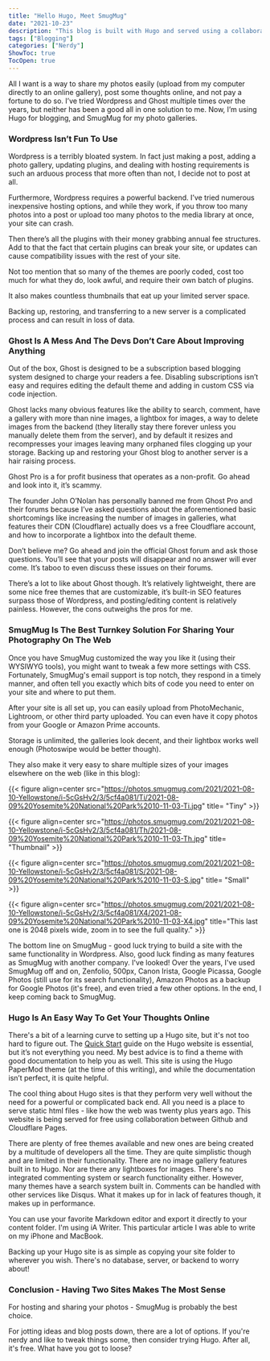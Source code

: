 ```yaml
---
title: "Hello Hugo, Meet SmugMug"
date: "2021-10-23"
description: "This blog is built with Hugo and served using a collaboration between Github and Cloudflare Pages."
tags: ["Blogging"]
categories: ["Nerdy"]
ShowToc: true
TocOpen: true
---
```


All I want is a way to share my photos easily (upload from my computer directly to an online gallery), post some thoughts online, and not pay a fortune to do so. I’ve tried Wordpress and Ghost multiple times over the years, but neither has been a good all in one solution to me.  Now, I’m using Hugo for blogging,  and SmugMug for my photo galleries.
<!--more-->

### Wordpress Isn’t Fun To Use

Wordpress is a terribly bloated system. In fact just making a post, adding a photo gallery, updating plugins, and dealing with hosting requirements is such an arduous process that more often than not, I decide not to post at all. 

Furthermore, Wordpress requires a powerful backend. I’ve tried numerous inexpensive hosting options, and while they work, if you throw too many photos into a post or upload too many photos to the media library at once, your site can crash.

Then there’s all the plugins with their money grabbing annual fee structures. Add to that the fact that certain plugins can break your site, or updates can cause compatibility issues with the rest of your site.

Not too mention that so many of the themes are poorly coded, cost too much for what they do, look awful, and  require their own batch of plugins.

It also makes countless thumbnails that eat up your limited server space. 

Backing up, restoring, and transferring to a new server is a complicated process and can result in loss of data.

### Ghost Is A Mess And The Devs Don’t Care About Improving Anything

Out of the box, Ghost is designed to be a subscription based blogging system designed to charge your readers a fee. Disabling subscriptions isn’t easy and requires editing the default theme and adding in custom CSS via code injection.

Ghost lacks many obvious features like the ability to search, comment, have a gallery with more than nine images, a lightbox for images, a way to delete images from the backend (they literally stay there forever unless you manually delete them from the server), and by default it resizes and recompresses your images leaving many orphaned files clogging up your storage. Backing up and restoring your Ghost blog to another server is a hair raising process.

Ghost Pro is a for profit business that operates as a non-profit. Go ahead and look into it, it’s scammy.

The founder John O’Nolan has personally banned me from Ghost Pro and their forums because I’ve asked questions about the aforementioned basic shortcomings like increasing the number of images in galleries, what features their CDN (Cloudflare) actually does vs a free Cloudflare account, and how to incorporate a lightbox into the default theme.

Don’t believe me? Go ahead and join the official Ghost forum and ask those questions. You’ll see that your posts will disappear and no answer will ever come. It’s taboo to even discuss these issues on their forums.

There’s a lot to like about Ghost though. It’s relatively lightweight, there are some nice free themes that are customizable, it’s built-in SEO  features surpass those of Wordpress, and posting/editing content is relatively painless. However, the cons outweighs the pros for me.

### SmugMug Is The Best Turnkey Solution For Sharing Your Photography On The Web

Once you have SmugMug customized the way you like it (using their WYSIWYG tools), you might want to tweak a few more settings with CSS. Fortunately, SmugMug's email support is top notch, they respond in a timely manner, and often tell you exactly which bits of code you need to enter on your site and where to put them.

After your site is all set up, you can easily upload from PhotoMechanic, Lightroom, or other third party uploaded. You can even have it copy photos from your Google or Amazon Prime accounts.

Storage is unlimited, the galleries look decent, and their lightbox works well enough (Photoswipe would be better though).

They also make it very easy to share multiple sizes of your images elsewhere on the web (like in this blog):

{{< figure align=center src="https://photos.smugmug.com/2021/2021-08-10-Yellowstone/i-5cGsHv2/3/5cf4a081/Ti/2021-08-09%20Yosemite%20National%20Park%2010-11-03-Ti.jpg" title= "Tiny" >}}

{{< figure align=center src="https://photos.smugmug.com/2021/2021-08-10-Yellowstone/i-5cGsHv2/3/5cf4a081/Th/2021-08-09%20Yosemite%20National%20Park%2010-11-03-Th.jpg" title= "Thumbnail" >}}

{{< figure align=center src="https://photos.smugmug.com/2021/2021-08-10-Yellowstone/i-5cGsHv2/3/5cf4a081/S/2021-08-09%20Yosemite%20National%20Park%2010-11-03-S.jpg" title= "Small" >}}

{{< figure align=center src="https://photos.smugmug.com/2021/2021-08-10-Yellowstone/i-5cGsHv2/3/5cf4a081/X4/2021-08-09%20Yosemite%20National%20Park%2010-11-03-X4.jpg" title="This last one is 2048 pixels wide, zoom in to see the full quality." >}}

The bottom line on SmugMug - good luck trying to build a site with the same functionality in Wordpress. Also, good luck finding as many features as SmugMug with another company. I've looked! Over the years, I've used SmugMug off and on, Zenfolio, 500px, Canon Irista, Google Picassa, Google Photos (still use for its search functionality), Amazon Photos as a backup for Google Photos (it's free), and even tried a few other options. In the end, I keep coming back to SmugMug. 

### Hugo Is An Easy Way To Get Your Thoughts Online

There's a bit of a learning curve to setting up a Hugo site, but it's not too hard to figure out. The [Quick Start](https://gohugo.io/getting-started/quick-start/) guide on the Hugo website is essential, but it’s not everything you need. My best advice is to find a theme with good documentation to help you as well. This site is using the Hugo PaperMod theme (at the time of this writing), and while the documentation isn’t perfect, it is quite helpful.

The cool thing about Hugo sites is that they perform very well without the need for a powerful or complicated back end. All you need is a place to serve static html files - like how the web was twenty plus years ago. This website is being served for free using collaboration between Github and Cloudflare Pages.

There are plenty of free themes available and new ones are being  created by a multitude of developers all the time. They are quite simplistic though and are limited in their functionality. There are no image gallery features built in to Hugo. Nor are there any lightboxes for images. There's no integrated commenting system or search functionality either. However, many themes have a search system built in. Comments can be handled with other services like Disqus. What it makes up for in lack of features though, it makes up in performance.

You can use your favorite Markdown editor and export it directly to your content folder. I'm using iA Writer. This particular article I was able to write on my iPhone and MacBook.

Backing up your Hugo site is as simple as copying your site folder to wherever you wish. There's no database, server, or backend to worry about!

### Conclusion - Having Two Sites Makes The Most Sense

For hosting and sharing your photos - SmugMug is probably the best choice.

For jotting ideas and blog posts down, there are a lot of options. If you're nerdy and like to tweak things some, then consider trying Hugo. After all, it's free. What have you got to loose?
